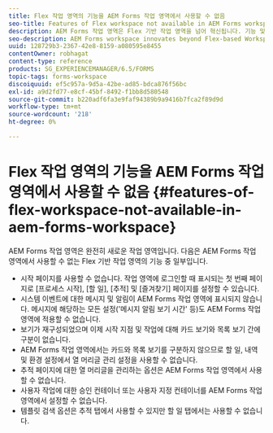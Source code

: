 ```yaml
---
title: Flex 작업 영역의 기능을 AEM Forms 작업 영역에서 사용할 수 없음
seo-title: Features of Flex workspace not available in AEM Forms workspace
description: AEM Forms 작업 영역은 Flex 기반 작업 영역을 넘어 혁신됩니다. 기능 및 기능의 차이점에 대해 알아보십시오.
seo-description: AEM Forms workspace innovates beyond Flex-based Workspace. Read about the differences in features and capabilities.
uuid: 128729b3-2367-42e8-8159-a080595e8455
contentOwner: robhagat
content-type: reference
products: SG_EXPERIENCEMANAGER/6.5/FORMS
topic-tags: forms-workspace
discoiquuid: ef5c957a-9d5a-42be-ad85-bdca876f56bc
exl-id: a9d2fd77-e8cf-45bf-8492-f1bb8d580548
source-git-commit: b220adf6fa3e9faf94389b9a9416b7fca2f89d9d
workflow-type: tm+mt
source-wordcount: '218'
ht-degree: 0%

---
```


# Flex 작업 영역의 기능을 AEM Forms 작업 영역에서 사용할 수 없음 {#features-of-flex-workspace-not-available-in-aem-forms-workspace}

AEM Forms 작업 영역은 완전히 새로운 작업 영역입니다. 다음은 AEM Forms 작업 영역에서 사용할 수 없는 Flex 기반 작업 영역의 기능 중 일부입니다.

* 시작 페이지를 사용할 수 없습니다. 작업 영역에 로그인할 때 표시되는 첫 번째 페이지로 [프로세스 시작], [할 일], [추적] 및 [즐겨찾기] 페이지를 설정할 수 있습니다.
* 시스템 이벤트에 대한 메시지 및 알림이 AEM Forms 작업 영역에 표시되지 않습니다. 메시지에 해당하는 모든 설정(&#39;메시지 알림 보기 시간&#39; 등)도 AEM Forms 작업 영역에 적용할 수 없습니다.
* 보기가 재구성되었으며 이제 시작 지점 및 작업에 대해 카드 보기와 목록 보기 간에 구분이 없습니다.
* AEM Forms 작업 영역에서는 카드와 목록 보기를 구분하지 않으므로 할 일, 내역 및 환경 설정에서 열 머리글 관리 설정을 사용할 수 없습니다.
* 추적 페이지에 대한 열 머리글을 관리하는 옵션은 AEM Forms 작업 영역에서 사용할 수 없습니다.
* 사용자 작업에 대한 승인 컨테이너 또는 사용자 지정 컨테이너를 AEM Forms 작업 영역에서 설정할 수 없습니다.
* 템플릿 검색 옵션은 추적 탭에서 사용할 수 있지만 할 일 탭에서는 사용할 수 없습니다.
